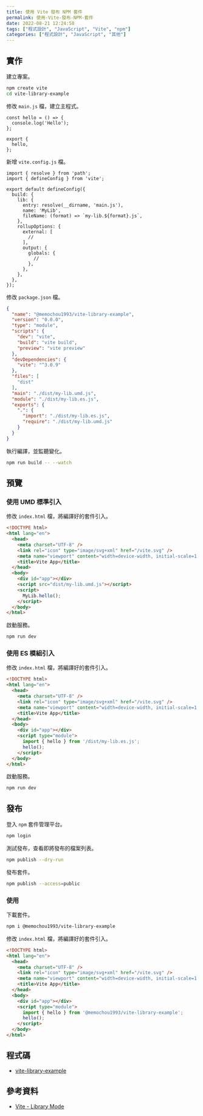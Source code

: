 ```yaml
---
title: 使用 Vite 發布 NPM 套件
permalink: 使用-Vite-發布-NPM-套件
date: 2022-08-21 12:24:58
tags: ["程式設計", "JavaScript", "Vite", "npm"]
categories: ["程式設計", "JavaScript", "其他"]
---
```


## 實作

建立專案。

```BASH
npm create vite
cd vite-library-example
```

修改 `main.js` 檔，建立主程式。

```JS
const hello = () => {
  console.log('Hello');
};

export {
  hello,
};
```

新增 `vite.config.js` 檔。

```JS
import { resolve } from 'path';
import { defineConfig } from 'vite';

export default defineConfig({
  build: {
    lib: {
      entry: resolve(__dirname, 'main.js'),
      name: 'MyLib',
      fileName: (format) => `my-lib.${format}.js`,
    },
    rollupOptions: {
      external: [
        //
      ],
      output: {
        globals: {
          //
        },
      },
    },
  },
});
```

修改 `package.json` 檔。

```JSON
{
  "name": "@memochou1993/vite-library-example",
  "version": "0.0.0",
  "type": "module",
  "scripts": {
    "dev": "vite",
    "build": "vite build",
    "preview": "vite preview"
  },
  "devDependencies": {
    "vite": "^3.0.9"
  },
  "files": [
    "dist"
  ],
  "main": "./dist/my-lib.umd.js",
  "module": "./dist/my-lib.es.js",
  "exports": {
    ".": {
      "import": "./dist/my-lib.es.js",
      "require": "./dist/my-lib.umd.js"
    }
  }
}
```

執行編譯，並監聽變化。

```BASH
npm run build -- --watch
```

## 預覽

### 使用 UMD 標準引入

修改 `index.html` 檔，將編譯好的套件引入。

```HTML
<!DOCTYPE html>
<html lang="en">
  <head>
    <meta charset="UTF-8" />
    <link rel="icon" type="image/svg+xml" href="/vite.svg" />
    <meta name="viewport" content="width=device-width, initial-scale=1.0" />
    <title>Vite App</title>
  </head>
  <body>
    <div id="app"></div>
    <script src="dist/my-lib.umd.js"></script>
    <script>
      MyLib.hello();
    </script>
  </body>
</html>
```

啟動服務。

```BASH
npm run dev
```

### 使用 ES 模組引入

修改 `index.html` 檔，將編譯好的套件引入。

```HTML
<!DOCTYPE html>
<html lang="en">
  <head>
    <meta charset="UTF-8" />
    <link rel="icon" type="image/svg+xml" href="/vite.svg" />
    <meta name="viewport" content="width=device-width, initial-scale=1.0" />
    <title>Vite App</title>
  </head>
  <body>
    <div id="app"></div>
    <script type="module">
      import { hello } from '/dist/my-lib.es.js';
      hello();
    </script>
  </body>
</html>
```

啟動服務。

```BASH
npm run dev
```

## 發布

登入 `npm` 套件管理平台。

```BASH
npm login
```

測試發布，查看即將發布的檔案列表。

```BASH
npm publish --dry-run
```

發布套件。

```BASH
npm publish --access=public
```

### 使用

下載套件。

```BASH
npm i @memochou1993/vite-library-example
```

修改 `index.html` 檔，將編譯好的套件引入。

```HTML
<!DOCTYPE html>
<html lang="en">
  <head>
    <meta charset="UTF-8" />
    <link rel="icon" type="image/svg+xml" href="/vite.svg" />
    <meta name="viewport" content="width=device-width, initial-scale=1.0" />
    <title>Vite App</title>
  </head>
  <body>
    <div id="app"></div>
    <script type="module">
      import { hello } from '@memochou1993/vite-library-example';
      hello();
    </script>
  </body>
</html>
```

## 程式碼

- [vite-library-example](https://github.com/memochou1993/vite-library-example)

## 參考資料

- [Vite - Library Mode](https://vitejs.dev/guide/build.html#library-mode)

